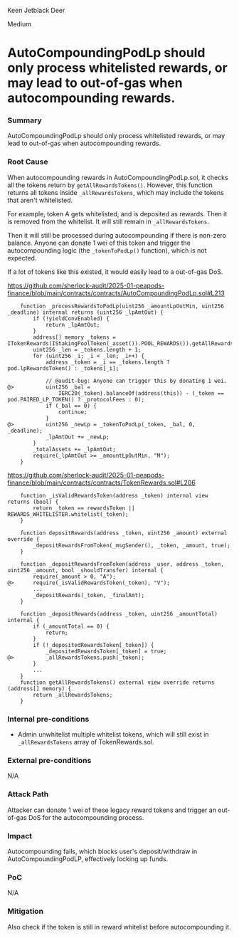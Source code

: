 Keen Jetblack Deer

Medium

# AutoCompoundingPodLp should only process whitelisted rewards, or may lead to out-of-gas when autocompounding rewards.


### Summary

AutoCompoundingPodLp should only process whitelisted rewards, or may lead to out-of-gas when autocompounding rewards.

### Root Cause

When autocompounding rewards in AutoCompoundingPodLp.sol, it checks all the tokens return by `getAllRewardsTokens()`. However, this function returns all tokens inside `_allRewardsTokens`, which may include the tokens that aren't whitelisted.

For example, token A gets whitelisted, and is deposited as rewards. Then it is removed from the whitelist. It will still remain in `_allRewardsTokens`.

Then it will still be processed during autocompounding if there is non-zero balance. Anyone can donate 1 wei of this token and trigger the autocompounding logic (the `_tokenToPodLp()` function), which is not expected.

If a lot of tokens like this existed, it would easily lead to a out-of-gas DoS.

https://github.com/sherlock-audit/2025-01-peapods-finance/blob/main/contracts/contracts/AutoCompoundingPodLp.sol#L213

```solidity
    function _processRewardsToPodLp(uint256 _amountLpOutMin, uint256 _deadline) internal returns (uint256 _lpAmtOut) {
        if (!yieldConvEnabled) {
            return _lpAmtOut;
        }
        address[] memory _tokens = ITokenRewards(IStakingPoolToken(_asset()).POOL_REWARDS()).getAllRewardsTokens();
        uint256 _len = _tokens.length + 1;
        for (uint256 _i; _i < _len; _i++) {
            address _token = _i == _tokens.length ? pod.lpRewardsToken() : _tokens[_i];

            // @audit-bug: Anyone can trigger this by donating 1 wei.
@>          uint256 _bal =
                IERC20(_token).balanceOf(address(this)) - (_token == pod.PAIRED_LP_TOKEN() ? _protocolFees : 0);
            if (_bal == 0) {
                continue;
            }
@>          uint256 _newLp = _tokenToPodLp(_token, _bal, 0, _deadline);
            _lpAmtOut += _newLp;
        }
        _totalAssets += _lpAmtOut;
        require(_lpAmtOut >= _amountLpOutMin, "M");
    }
```

https://github.com/sherlock-audit/2025-01-peapods-finance/blob/main/contracts/contracts/TokenRewards.sol#L206

```solidity
    function _isValidRewardsToken(address _token) internal view returns (bool) {
        return _token == rewardsToken || REWARDS_WHITELISTER.whitelist(_token);
    }

    function depositRewards(address _token, uint256 _amount) external override {
        _depositRewardsFromToken(_msgSender(), _token, _amount, true);
    }

    function _depositRewardsFromToken(address _user, address _token, uint256 _amount, bool _shouldTransfer) internal {
        require(_amount > 0, "A");
@>      require(_isValidRewardsToken(_token), "V");
        ...
        _depositRewards(_token, _finalAmt);
    }

    function _depositRewards(address _token, uint256 _amountTotal) internal {
        if (_amountTotal == 0) {
            return;
        }
        if (!_depositedRewardsToken[_token]) {
            _depositedRewardsToken[_token] = true;
@>          _allRewardsTokens.push(_token);
        }
        ...
    }
    function getAllRewardsTokens() external view override returns (address[] memory) {
        return _allRewardsTokens;
    }
```

### Internal pre-conditions

- Admin unwhitelist multiple whitelist tokens, which will still exist in `_allRewardsTokens` array of TokenRewards.sol.

### External pre-conditions

N/A

### Attack Path

Attacker can donate 1 wei of these legacy reward tokens and trigger an out-of-gas DoS for the autocompounding process.

### Impact

Autocompounding fails, which blocks user's deposit/withdraw in AutoCompoundingPodLP, effectively locking up funds.

### PoC

N/A

### Mitigation

Also check if the token is still in reward whitelist before autocompounding it.

